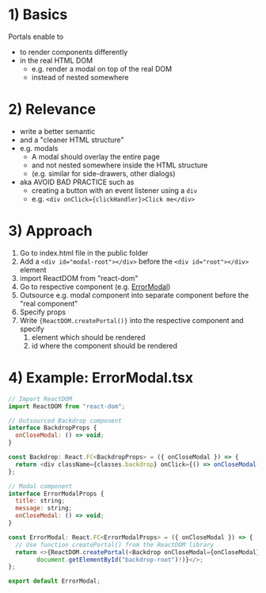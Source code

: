 # 1) Basics

Portals enable to

- to render components differently
- in the real HTML DOM
  - e.g. render a modal on top of the real DOM
  - instead of nested somewhere

# 2) Relevance

- write a better semantic
- and a "cleaner HTML structure"
- e.g. modals
  - A modal should overlay the entire page
  - and not nested somewhere inside the HTML structure
  - (e.g. similar for side-drawers, other dialogs)
- aka AVOID BAD PRACTICE such as
  - creating a button with an event listener using a `div`
  - e.g. `<div onClick={clickHandler}>Click me</div>`

# 3) Approach

1. Go to index.html file in the public folder
2. Add a `<div id="modal-root"></div>` before the `<div id="root"></div>` element
3. import ReactDOM from "react-dom"
4. Go to respective component (e.g. [ErrorModal](./app_crm-system/src/components/UI/Modal/ErrorModal.tsx))
5. Outsource e.g. modal component into separate component before the "real component"
6. Specify props
7. Write `{ReactDOM.createPortal()}` into the respective component and specify
   1. element which should be rendered
   2. id where the component should be rendered

# 4) Example: ErrorModal.tsx

```javascript
// Import ReactDOM
import ReactDOM from "react-dom";

// Outsourced Backdrop component
interface BackdropProps {
  onCloseModal: () => void;
}

const Backdrop: React.FC<BackdropProps> = ({ onCloseModal }) => {
  return <div className={classes.backdrop} onClick={() => onCloseModal()} />;
};

// Modal component
interface ErrorModalProps {
  title: string;
  message: string;
  onCloseModal: () => void;
}

const ErrorModal: React.FC<ErrorModalProps> = ({ onCloseModal }) => {
  // Use function createPortal() from the ReactDOM library
  return <>{ReactDOM.createPortal(<Backdrop onCloseModal={onCloseModal} />,
        document.getElementById("backdrop-root")!)}</>;
};

export default ErrorModal;
```
